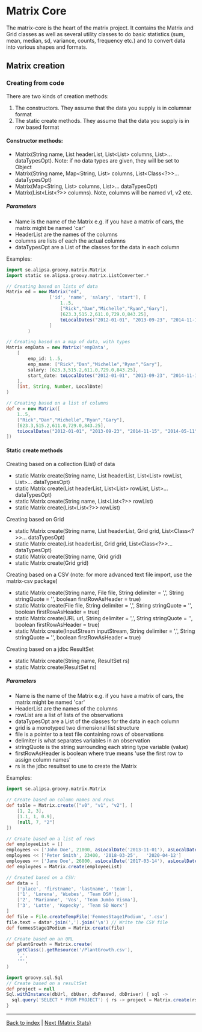 # Matrix Core

The matrix-core is the heart of the matrix project. It
contains the Matrix and Grid classes as well as several utility classes to
do basic statistics (sum, mean, median, sd, variance, counts, frequency etc.) and to
convert data into various shapes and formats.

## Matrix creation

### Creating from code
There are two kinds of creation methods:
1. The constructors. They assume that the data you supply is in columnar format
2. The static create methods. They assume that the data you supply is in row based format

#### Constructor methods:
- Matrix(String name, List<String> headerList, List<List<?>> columns, List<Class<?>>... dataTypesOpt). Note: if no data types are given, they will be set to Object
- Matrix(String name, Map<String, List<String>> columns, List<Class<?>>... dataTypesOpt)
- Matrix(Map<String, List<?>> columns, List<Class<?>>... dataTypesOpt)
- Matrix(List<List<?>> columns). Note, columns will be named v1, v2 etc.


##### Parameters
- Name is the name of the Matrix e.g. if you have a matrix of cars, the matrix might be named 'car'
- HeaderList are the names of the columns
- columns are lists of each the actual columns
- dataTypesOpt are a List of the classes for the data in each column

Examples:
```groovy
import se.alipsa.groovy.matrix.Matrix
import static se.alipsa.groovy.matrix.ListConverter.*

// Creating based on lists of data
Matrix ed = new Matrix("ed",
                ['id', 'name', 'salary', 'start'], [
                    1..5,
                    ["Rick","Dan","Michelle","Ryan","Gary"],
                    [623.3,515.2,611.0,729.0,843.25],
                    toLocalDates("2012-01-01", "2013-09-23", "2014-11-15", "2014-05-11", "2015-03-27")
                ]
        )

// Creating based on a map of data, with types
Matrix empData = new Matrix('empData',
    [
        emp_id: 1..5,
        emp_name: ["Rick","Dan","Michelle","Ryan","Gary"],
        salary: [623.3,515.2,611.0,729.0,843.25],
        start_date: toLocalDates("2012-01-01", "2013-09-23", "2014-11-15", "2014-05-11", "2015-03-27")
    ],
    [int, String, Number, LocalDate]
)

// Creating based on a list of columns
def e = new Matrix([
    1..5,
    ["Rick","Dan","Michelle","Ryan","Gary"],
    [623.3,515.2,611.0,729.0,843.25],
    toLocalDates("2012-01-01", "2013-09-23", "2014-11-15", "2014-05-11", "2015-03-27")
])
```      

#### Static create methods
Creating based on a collection (List) of data
- static Matrix create(String name, List<String> headerList, List<List<?>> rowList, List<Class<?>>... dataTypesOpt)
- static Matrix create(List<String> headerList, List<List<?>> rowList, List<Class<?>>... dataTypesOpt)
- static Matrix create(String name, List<List<?>> rowList)
- static Matrix create(List<List<?>> rowList)

Creating based on Grid
- static Matrix create(String name, List<String> headerList, Grid grid, List<Class<?>>... dataTypesOpt)
- static Matrix create(List<String> headerList, Grid grid, List<Class<?>>... dataTypesOpt)
- static Matrix create(String name, Grid grid)
- static Matrix create(Grid grid)

Creating based on a CSV (note: for more advanced text file import, use the matrix-csv package)
- static Matrix create(String name, File file, String delimiter = ',', String stringQuote = '', boolean firstRowAsHeader = true)
- static Matrix create(File file, String delimiter = ',', String stringQuote = '', boolean firstRowAsHeader = true)
- static Matrix create(URL url, String delimiter = ',', String stringQuote = '', boolean firstRowAsHeader = true)
- static Matrix create(InputStream inputStream, String delimiter = ',', String stringQuote = '', boolean firstRowAsHeader = true)

Creating based on a jdbc ResultSet
- static Matrix create(String name, ResultSet rs)
- static Matrix create(ResultSet rs)

##### Parameters
- Name is the name of the Matrix e.g. if you have a matrix of cars, the matrix might be named 'car'
- HeaderList are the names of the columns
- rowList are a list of lists of the observations
- dataTypesOpt are a List of the classes for the data in each column
- grid is a monotyped two dimensional list structure
- file is a pointer to a text file containing rows of observations
- delimiter is what separates variables in an observation
- stringQuote is the string surrounding each string type variable (value)
- firstRowAsHeader is boolean where true means 'use the first row to assign column names'
- rs is the jdbc resultset to use to create the Matrix

Examples:
```groovy
import se.alipsa.groovy.matrix.Matrix

// Create based on column names and rows
def table = Matrix.create(["v0", "v1", "v2"], [
    [1, 2, 3],
    [1.1, 1, 0.9],
    [null, 7, "2"]
])

// Create based on a list of rows
def employeeList = []
employees << ['John Doe', 21000, asLocalDate('2013-11-01'), asLocalDate('2020-01-10')]
employees << ['Peter Smith', 23400,	'2018-03-25',	'2020-04-12']
employees << ['Jane Doe', 26800, asLocalDate('2017-03-14'), asLocalDate('2020-10-02')]
def employees = Matrix.create(employeeList)

// Created based on a CSV:
def data = [
    ['place', 'firstname', 'lastname', 'team'],
    ['1', 'Lorena', 'Wiebes', 'Team DSM'],
    ['2', 'Marianne', 'Vos', 'Team Jumbo Visma'],
    ['3', 'Lotte', 'Kopecky', 'Team SD Worx']
]
def file = File.createTempFile('FemmesStage1Podium', '.csv')
file.text = data*.join(',').join('\n') // Write the CSV file
def femmesStage1Podium = Matrix.create(file)

// Create based on an URL
def plantGrowth = Matrix.create(
    getClass().getResource('/PlantGrowth.csv'),
    ',',
    '"',
)

import groovy.sql.Sql
// Create based on a resultSet
def project = null
Sql.withInstance(dbUrl, dbUser, dbPasswd, dbDriver) { sql ->
  sql.query('SELECT * FROM PROJECT') { rs -> project = Matrix.create(rs) }
}
```
---
[Back to index](cookbook.md)  |  [Next (Matrix Stats)](matrix-stats.md)